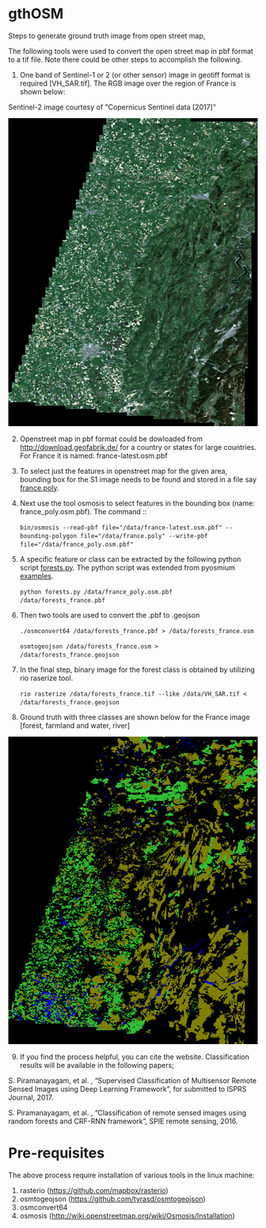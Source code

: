 # gthOSM

Steps to generate ground truth image from open street map,

The following tools were used to convert the open street map in pbf format to a tif file. Note there could be other steps to accomplish the following.


1. One band of Sentinel-1 or 2 (or other sensor) image in geotiff format is required [VH_SAR.tif]. The RGB image over the region of France is shown below:

Sentinel-2 image courtesy of "Copernicus Sentinel data [2017]"

![alt text](https://github.com/sankar19/gthOSM/blob/master/France1_RGB_rsz.jpg)


2. Openstreet map in pbf format could be dowloaded from http://download.geofabrik.de/ for a country or states for large countries.
For France it is named: france-latest.osm.pbf

3. To select just the features in openstreet map for the given area, bounding box for the S1 image needs to be found and stored in a file say [france.poly](https://github.com/sankar19/gthOSM/france.poly ).


4. Next use the tool osmosis to select features in the bounding box (name: france_poly.osm.pbf). The command ::

    ```bin/osmosis --read-pbf file="/data/france-latest.osm.pbf" --bounding-polygon file="/data/france.poly" --write-pbf file="/data/france_poly.osm.pbf"```


5. A specific feature or class can be extracted by the following python script [forests.py](https://github.com/sankar19/gthOSM/forests.py). The python script was extended from pyosmium [examples](https://github.com/osmcode/pyosmium/blob/master/examples/filter_coastlines.py).

    ```python forests.py /data/france_poly.osm.pbf /data/forests_france.pbf```

6. Then two tools are used to convert the .pbf to .geojson

    ```./osmconvert64 /data/forests_france.pbf > /data/forests_france.osm```

    ```osmtogeojson /data/forests_france.osm > /data/forests_france.geojson```


7. In the final step, binary image for the forest class is obtained by utilizing rio raserize tool.

    ```rio rasterize /data/forests_france.tif --like /data/VH_SAR.tif < /data/forests_france.geojson```


8. Ground truth with three classes are shown below for the France image [forest, farmland and water, river]

![alt text](https://github.com/sankar19/gthOSM/blob/master/France1_gth_rsz.png)



9. If you find the process helpful, you can cite the website. Classification results will be available in the following papers;

S. Piramanayagam, et al. , “Supervised Classification of Multisensor Remote Sensed Images using Deep Learning Framework”, for submitted to ISPRS Journal, 2017.

S. Piramanayagam, et al. , “Classification of remote sensed images using random forests and CRF-RNN framework”, SPIE remote sensing, 2016.


# Pre-requisites

The above process require installation of various tools in the linux machine:

1. rasterio (https://github.com/mapbox/rasterio)
2. osmtogeojson (https://github.com/tyrasd/osmtogeojson)
3. osmconvert64
4. osmosis (http://wiki.openstreetmap.org/wiki/Osmosis/Installation)
